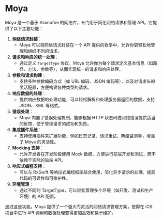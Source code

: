 # Moya

Moya 是一个基于 Alamofire 的网络库，专门用于简化网络请求和管理 API。它提供了以下主要功能：

1. **网络请求封装**：
   * Moya 可以将网络请求封装在一个 API 提供的枚举中，允许你更轻松地管理和组织不同的请求。
2. **请求和响应的统一处理**：
   * 通过定义 `TargetType` 协议，Moya 允许你为每个请求定义基本信息（如路径、方法、参数等），从而实现统一的请求和响应处理。
3. **参数和请求构建**：
   * 支持多种参数编码方式（如 URL 编码、JSON 编码等），以及对请求头的灵活配置，方便构建各种类型的请求。
4. **响应数据的处理**：
   * 提供响应数据的处理功能，可以轻松解析和处理服务器返回的数据，支持 JSON、XML 等格式。
5. **错误处理**：
   * Moya 内置了错误处理机制，能够根据 HTTP 状态码或网络错误提供适当的反馈，便于管理请求的成功和失败。
6. **集成插件系统**：
   * 支持使用插件来扩展功能，例如日志记录、请求重试、网络监测等，增强了 Moya 的灵活性。
7. **Mocking 支持**：
   * 允许开发者在开发阶段使用 Mock 数据，方便进行前端开发和测试，而不依赖于实际的后端 API。
8. **响应式编程支持**：
   * 可以与 RxSwift 等响应式编程框架结合使用，简化异步请求的处理，提高代码的可读性和可维护性。
9. **环境管理**：
   * 通过不同的 TargetType，可以轻松管理多个环境（如开发、测试和生产环境）的 API 配置。

通过这些功能，Moya 提供了一个强大而灵活的网络请求管理方案，使得在 iOS 项目中进行 API 调用和数据处理变得更加高效和易于维护。
